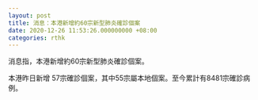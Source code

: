```yaml
---
layout: post
title: 消息：本港新增約60宗新型肺炎確診個案
date: 2020-12-26 11:53:26.000000000 +08:00
categories: rthk
---
```


消息指，本港新增約60宗新型肺炎確診個案。

本港昨日新增 57宗確診個案，其中55宗屬本地個案。至今累計有8481宗確診病例。

